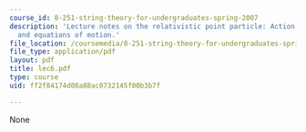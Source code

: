 ```yaml
---
course_id: 8-251-string-theory-for-undergraduates-spring-2007
description: 'Lecture notes on the relativistic point particle: Action, reparametrizations,
  and equations of motion.'
file_location: /coursemedia/8-251-string-theory-for-undergraduates-spring-2007/ff2f84174d08a88ac0732145f00b3b7f_lec6.pdf
file_type: application/pdf
layout: pdf
title: lec6.pdf
type: course
uid: ff2f84174d08a88ac0732145f00b3b7f

---
```

None